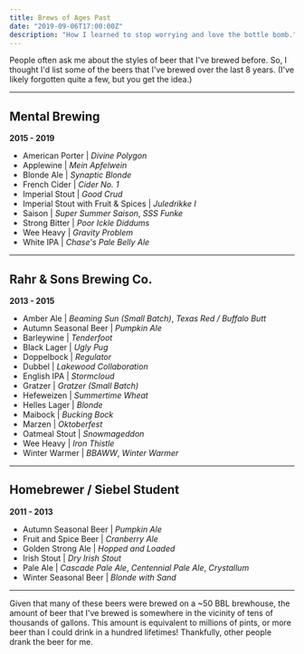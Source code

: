 ```yaml
---
title: Brews of Ages Past
date: "2019-09-06T17:00:00Z"
description: "How I learned to stop worrying and love the bottle bomb."
---
```


People often ask me about the styles of beer that I've brewed before. So, I thought I'd list some of the beers that I've brewed over the last 8 years. (I've likely forgotten quite a few, but you get the idea.)

---

## Mental Brewing
**2015 - 2019**

- American Porter | _Divine Polygon_
- Applewine | _Mein Apfelwein_
- Blonde Ale | _Synaptic Blonde_
- French Cider | _Cider No. 1_
- Imperial Stout | _Good Crud_
- Imperial Stout with Fruit & Spices | _Juledrikke I_
- Saison | _Super Summer Saison_, _SSS Funke_
- Strong Bitter | _Poor Ickle Diddums_
- Wee Heavy | _Gravity Problem_
- White IPA | _Chase's Pale Belly Ale_

---

## Rahr & Sons Brewing Co.
**2013 - 2015**

- Amber Ale | _Beaming Sun (Small Batch)_, _Texas Red / Buffalo Butt_
- Autumn Seasonal Beer | _Pumpkin Ale_
- Barleywine | _Tenderfoot_
- Black Lager | _Ugly Pug_
- Doppelbock | _Regulator_
- Dubbel | _Lakewood Collaboration_
- English IPA | _Stormcloud_
- Gratzer | _Gratzer (Small Batch)_
- Hefeweizen | _Summertime Wheat_
- Helles Lager | _Blonde_
- Maibock | _Bucking Bock_
- Marzen | _Oktoberfest_
- Oatmeal Stout | _Snowmageddon_
- Wee Heavy | _Iron Thistle_
- Winter Warmer | _BBAWW_, _Winter Warmer_

---

## Homebrewer / Siebel Student
**2011 - 2013**

- Autumn Seasonal Beer | _Pumpkin Ale_
- Fruit and Spice Beer | _Cranberry Ale_
- Golden Strong Ale | _Hopped and Loaded_
- Irish Stout | _Dry Irish Stout_
- Pale Ale | _Cascade Pale Ale_, _Centennial Pale Ale_, _Crystallum_
- Winter Seasonal Beer | _Blonde with Sand_

---

Given that many of these beers were brewed on a ~50 BBL brewhouse, the amount of beer that I've brewed is somewhere in the vicinity of tens of thousands of gallons. This amount is equivalent to millions of pints, or more beer than I could drink in a hundred lifetimes! Thankfully, other people drank the beer for me.